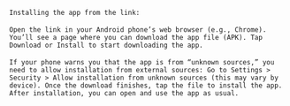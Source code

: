 `Installing the app from the link:`
<br>
<br>
`Open the link in your Android phone’s web browser (e.g., Chrome).
You’ll see a page where you can download the app file (APK).
Tap Download or Install to start downloading the app.`
<br>
<br>
`If your phone warns you that the app is from “unknown sources,” you need to allow installation from external sources:
Go to Settings > Security > Allow installation from unknown sources (this may vary by device).
Once the download finishes, tap the file to install the app.
After installation, you can open and use the app as usual.`
